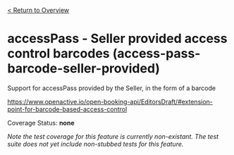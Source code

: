 [< Return to Overview](../../README.md)
# accessPass - Seller provided access control barcodes  (access-pass-barcode-seller-provided)

Support for accessPass provided by the Seller, in the form of a barcode


https://www.openactive.io/open-booking-api/EditorsDraft/#extension-point-for-barcode-based-access-control

Coverage Status: **none**


*Note the test coverage for this feature is currently non-existant. The test suite does not yet include non-stubbed tests for this feature.*



